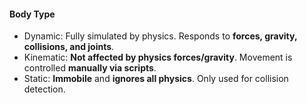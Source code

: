 #### Body Type
- Dynamic: Fully simulated by physics. Responds to **forces, gravity, collisions, and joints**.
- Kinematic: **Not affected by physics forces/gravity**. Movement is controlled **manually via scripts**.
- Static: **Immobile** and **ignores all physics**. Only used for collision detection.